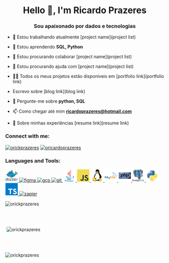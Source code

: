<h1 align="center">Hello 👋, I'm Ricardo Prazeres</h1>
<h3 align="center">Sou apaixonado por dados e tecnologias</h3>

- 🔭 Estou trabalhando atualmente [project name](project list)

- 🌱 Estou aprendendo **SQL, Python**

- 👯 Estou procurando colaborar [project name](project list)

- 🤝 Estou procurando ajuda com [project name](project list)

- 👨‍💻 Todos os meus projetos estão disponíveis em [portfolio link](portfolio link)

- Escrevo sobre [blog link](blog link)

- 💬 Pergunte-me sobre **python, SQL**

- 📫 Como chegar até mim **ricardoprazeres@hotmail.com**

- 📄 Sobre minhas experiências [resume link](resume link)

<h3 align="left">Connect with me:</h3>
<p align="left">
<a href="https://twitter.com/orickprazeres" target="blank"><img align="center" src="https://raw.githubusercontent.com/rahuldkjain/github-profile-readme-generator/master/src/images/icons/Social/twitter.svg" alt="orickprazeres" height="30" width="40" /></a>
<a href="https://instagram.com/oricardoprazeres" target="blank"><img align="center" src="https://raw.githubusercontent.com/rahuldkjain/github-profile-readme-generator/master/src/images/icons/Social/instagram.svg" alt="oricardoprazeres" height="30" width="40" /></a>
</p>

<h3 align="left">Languages and Tools:</h3>
<p align="left"> <a href="https://www.docker.com/" target="_blank" rel="noreferrer"> <img src="https://raw.githubusercontent.com/devicons/devicon/master/icons/docker/docker-original-wordmark.svg" alt="docker" width="40" height="40"/> </a> <a href="https://www.figma.com/" target="_blank" rel="noreferrer"> <img src="https://www.vectorlogo.zone/logos/figma/figma-icon.svg" alt="figma" width="40" height="40"/> </a> <a href="https://cloud.google.com" target="_blank" rel="noreferrer"> <img src="https://www.vectorlogo.zone/logos/google_cloud/google_cloud-icon.svg" alt="gcp" width="40" height="40"/> </a> <a href="https://git-scm.com/" target="_blank" rel="noreferrer"> <img src="https://www.vectorlogo.zone/logos/git-scm/git-scm-icon.svg" alt="git" width="40" height="40"/> </a> <a href="https://www.java.com" target="_blank" rel="noreferrer"> <img src="https://raw.githubusercontent.com/devicons/devicon/master/icons/java/java-original.svg" alt="java" width="40" height="40"/> </a> <a href="https://developer.mozilla.org/en-US/docs/Web/JavaScript" target="_blank" rel="noreferrer"> <img src="https://raw.githubusercontent.com/devicons/devicon/master/icons/javascript/javascript-original.svg" alt="javascript" width="40" height="40"/> </a> <a href="https://www.linux.org/" target="_blank" rel="noreferrer"> <img src="https://raw.githubusercontent.com/devicons/devicon/master/icons/linux/linux-original.svg" alt="linux" width="40" height="40"/> </a> <a href="https://www.mysql.com/" target="_blank" rel="noreferrer"> <img src="https://raw.githubusercontent.com/devicons/devicon/master/icons/mysql/mysql-original-wordmark.svg" alt="mysql" width="40" height="40"/> </a> <a href="https://www.php.net" target="_blank" rel="noreferrer"> <img src="https://raw.githubusercontent.com/devicons/devicon/master/icons/php/php-original.svg" alt="php" width="40" height="40"/> </a> <a href="https://www.postgresql.org" target="_blank" rel="noreferrer"> <img src="https://raw.githubusercontent.com/devicons/devicon/master/icons/postgresql/postgresql-original-wordmark.svg" alt="postgresql" width="40" height="40"/> </a> <a href="https://www.python.org" target="_blank" rel="noreferrer"> <img src="https://raw.githubusercontent.com/devicons/devicon/master/icons/python/python-original.svg" alt="python" width="40" height="40"/> </a> <a href="https://www.typescriptlang.org/" target="_blank" rel="noreferrer"> <img src="https://raw.githubusercontent.com/devicons/devicon/master/icons/typescript/typescript-original.svg" alt="typescript" width="40" height="40"/> </a> <a href="https://zapier.com" target="_blank" rel="noreferrer"> <img src="https://www.vectorlogo.zone/logos/zapier/zapier-icon.svg" alt="zapier" width="40" height="40"/> </a> </p>

<p><img align="center" src="https://github-readme-stats.vercel.app/api/top-langs?username=orickprazeres&show_icons=true&locale=en&layout=compact" alt="orickprazeres" /></p>
<br></br>

<p>&nbsp;<img align="center" src="https://github-readme-stats.vercel.app/api?username=orickprazeres&show_icons=true&locale=en" alt="orickprazeres" /></p>

<br></br>

<p><img align="center" src="https://github-readme-streak-stats.herokuapp.com/?user=orickprazeres&" alt="orickprazeres" /></p>
